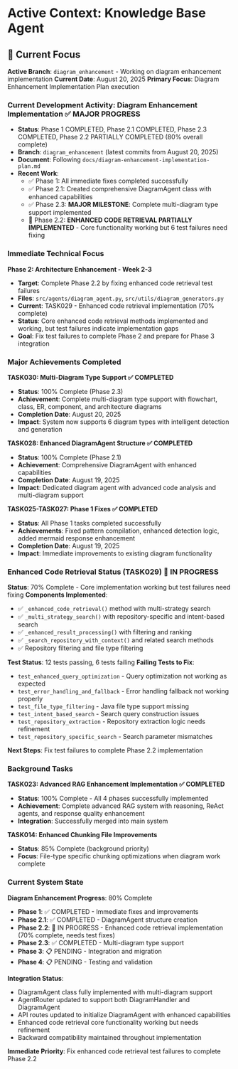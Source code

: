 # Active Context: Knowledge Base Agent

## 🔄 Current Focus

**Active Branch**: `diagram_enhancement` - Working on diagram enhancement implementation
**Current Date**: August 20, 2025
**Primary Focus**: Diagram Enhancement Implementation Plan execution

### Current Development Activity: Diagram Enhancement Implementation ✅ MAJOR PROGRESS
- **Status**: Phase 1 COMPLETED, Phase 2.1 COMPLETED, Phase 2.3 COMPLETED, Phase 2.2 PARTIALLY COMPLETED (80% overall complete)
- **Branch**: `diagram_enhancement` (latest commits from August 20, 2025)
- **Document**: Following `docs/diagram-enhancement-implementation-plan.md`
- **Recent Work**: 
  - ✅ Phase 1: All immediate fixes completed successfully
  - ✅ Phase 2.1: Created comprehensive DiagramAgent class with enhanced capabilities
  - ✅ Phase 2.3: **MAJOR MILESTONE**: Complete multi-diagram type support implemented
  - 🔄 Phase 2.2: **ENHANCED CODE RETRIEVAL PARTIALLY IMPLEMENTED** - Core functionality working but 6 test failures need fixing

### Immediate Technical Focus
**Phase 2: Architecture Enhancement - Week 2-3**
- **Target**: Complete Phase 2.2 by fixing enhanced code retrieval test failures
- **Files**: `src/agents/diagram_agent.py`, `src/utils/diagram_generators.py`
- **Current**: TASK029 - Enhanced code retrieval implementation (70% complete)
- **Status**: Core enhanced code retrieval methods implemented and working, but test failures indicate implementation gaps
- **Goal**: Fix test failures to complete Phase 2 and prepare for Phase 3 integration

### Major Achievements Completed
**TASK030: Multi-Diagram Type Support ✅ COMPLETED**
- **Status**: 100% Complete (Phase 2.3)
- **Achievement**: Complete multi-diagram type support with flowchart, class, ER, component, and architecture diagrams
- **Completion Date**: August 20, 2025
- **Impact**: System now supports 6 diagram types with intelligent detection and generation

**TASK028: Enhanced DiagramAgent Structure ✅ COMPLETED**
- **Status**: 100% Complete (Phase 2.1)
- **Achievement**: Comprehensive DiagramAgent with enhanced capabilities
- **Completion Date**: August 19, 2025
- **Impact**: Dedicated diagram agent with advanced code analysis and multi-diagram support

**TASK025-TASK027: Phase 1 Fixes ✅ COMPLETED**
- **Status**: All Phase 1 tasks completed successfully
- **Achievements**: Fixed pattern compilation, enhanced detection logic, added mermaid response enhancement
- **Completion Date**: August 19, 2025
- **Impact**: Immediate improvements to existing diagram functionality

### Enhanced Code Retrieval Status (TASK029) 🔄 IN PROGRESS
**Status**: 70% Complete - Core implementation working but test failures need fixing
**Components Implemented**:
- ✅ `_enhanced_code_retrieval()` method with multi-strategy search
- ✅ `_multi_strategy_search()` with repository-specific and intent-based search
- ✅ `_enhanced_result_processing()` with filtering and ranking
- ✅ `_search_repository_with_context()` and related search methods
- ✅ Repository filtering and file type filtering

**Test Status**: 12 tests passing, 6 tests failing
**Failing Tests to Fix**:
- `test_enhanced_query_optimization` - Query optimization not working as expected
- `test_error_handling_and_fallback` - Error handling fallback not working properly
- `test_file_type_filtering` - Java file type support missing
- `test_intent_based_search` - Search query construction issues
- `test_repository_extraction` - Repository extraction logic needs refinement
- `test_repository_specific_search` - Search parameter mismatches

**Next Steps**: Fix test failures to complete Phase 2.2 implementation

### Background Tasks
**TASK023: Advanced RAG Enhancement Implementation ✅ COMPLETED**
- **Status**: 100% Complete - All 4 phases successfully implemented
- **Achievement**: Complete advanced RAG system with reasoning, ReAct agents, and response quality enhancement
- **Integration**: Successfully merged into main system

**TASK014: Enhanced Chunking File Improvements** 
- **Status**: 85% Complete (background priority)
- **Focus**: File-type specific chunking optimizations when diagram work complete

### Current System State
**Diagram Enhancement Progress**: 80% Complete
- **Phase 1**: ✅ COMPLETED - Immediate fixes and improvements
- **Phase 2.1**: ✅ COMPLETED - DiagramAgent structure creation
- **Phase 2.2**: 🔄 IN PROGRESS - Enhanced code retrieval implementation (70% complete, needs test fixes)
- **Phase 2.3**: ✅ COMPLETED - Multi-diagram type support
- **Phase 3**: 📋 PENDING - Integration and migration
- **Phase 4**: 📋 PENDING - Testing and validation

**Integration Status**: 
- DiagramAgent class fully implemented with multi-diagram support
- AgentRouter updated to support both DiagramHandler and DiagramAgent
- API routes updated to initialize DiagramAgent with enhanced capabilities
- Enhanced code retrieval core functionality working but needs refinement
- Backward compatibility maintained throughout implementation

**Immediate Priority**: Fix enhanced code retrieval test failures to complete Phase 2.2
